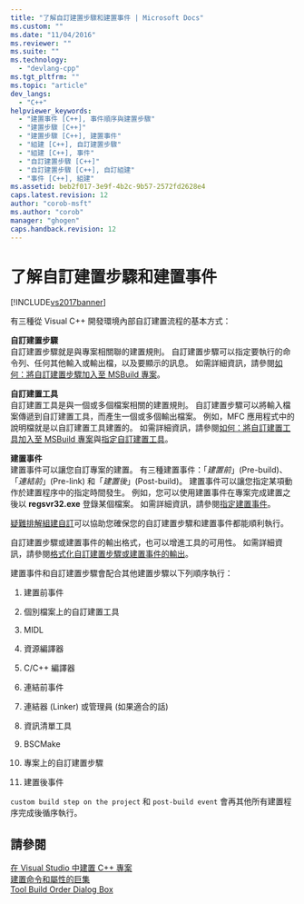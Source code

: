 ```yaml
---
title: "了解自訂建置步驟和建置事件 | Microsoft Docs"
ms.custom: ""
ms.date: "11/04/2016"
ms.reviewer: ""
ms.suite: ""
ms.technology: 
  - "devlang-cpp"
ms.tgt_pltfrm: ""
ms.topic: "article"
dev_langs: 
  - "C++"
helpviewer_keywords: 
  - "建置事件 [C++], 事件順序與建置步驟"
  - "建置步驟 [C++]"
  - "建置步驟 [C++], 建置事件"
  - "組建 [C++], 自訂建置步驟"
  - "組建 [C++], 事件"
  - "自訂建置步驟 [C++]"
  - "自訂建置步驟 [C++], 自訂組建"
  - "事件 [C++], 組建"
ms.assetid: beb2f017-3e9f-4b2c-9b57-2572fd2628e4
caps.latest.revision: 12
author: "corob-msft"
ms.author: "corob"
manager: "ghogen"
caps.handback.revision: 12
---
```

# 了解自訂建置步驟和建置事件
[!INCLUDE[vs2017banner](../assembler/inline/includes/vs2017banner.md)]

有三種從 Visual C\+\+ 開發環境內部自訂建置流程的基本方式：  
  
 **自訂建置步驟**  
 自訂建置步驟就是與專案相關聯的建置規則。  自訂建置步驟可以指定要執行的命令列、任何其他輸入或輸出檔，以及要顯示的訊息。  如需詳細資訊，請參閱[如何：將自訂建置步驟加入至 MSBuild 專案](../build/how-to-add-a-custom-build-step-to-msbuild-projects.md)。  
  
 **自訂建置工具**  
 自訂建置工具是與一個或多個檔案相關的建置規則。  自訂建置步驟可以將輸入檔案傳遞到自訂建置工具，而產生一個或多個輸出檔案。  例如，MFC 應用程式中的說明檔就是以自訂建置工具建置的。  如需詳細資訊，請參閱[如何：將自訂建置工具加入至 MSBuild 專案](../build/how-to-add-custom-build-tools-to-msbuild-projects.md)與[指定自訂建置工具](../ide/specifying-custom-build-tools.md)。  
  
 **建置事件**  
 建置事件可以讓您自訂專案的建置。  有三種建置事件：「*建置前*」\(Pre\-build\)、「*連結前*」\(Pre\-link\) 和「*建置後*」\(Post\-build\)。  建置事件可以讓您指定某項動作於建置程序中的指定時間發生。  例如，您可以使用建置事件在專案完成建置之後以 **regsvr32.exe** 登錄某個檔案。  如需詳細資訊，請參閱[指定建置事件](../ide/specifying-build-events.md)。  
  
 [疑難排解組建自訂](../ide/troubleshooting-build-customizations.md)可以協助您確保您的自訂建置步驟和建置事件都能順利執行。  
  
 自訂建置步驟或建置事件的輸出格式，也可以增進工具的可用性。  如需詳細資訊，請參閱[格式化自訂建置步驟或建置事件的輸出](../ide/formatting-the-output-of-a-custom-build-step-or-build-event.md)。  
  
 建置事件和自訂建置步驟會配合其他建置步驟以下列順序執行：  
  
1.  建置前事件  
  
2.  個別檔案上的自訂建置工具  
  
3.  MIDL  
  
4.  資源編譯器  
  
5.  C\/C\+\+ 編譯器  
  
6.  連結前事件  
  
7.  連結器 \(Linker\) 或管理員 \(如果適合的話\)  
  
8.  資訊清單工具  
  
9. BSCMake  
  
10. 專案上的自訂建置步驟  
  
11. 建置後事件  
  
 `custom build step on the project` 和 `post-build event` 會再其他所有建置程序完成後循序執行。  
  
## 請參閱  
 [在 Visual Studio 中建置 C\+\+ 專案](../ide/building-cpp-projects-in-visual-studio.md)   
 [建置命令和屬性的巨集](../ide/common-macros-for-build-commands-and-properties.md)   
 [Tool Build Order Dialog Box](http://msdn.microsoft.com/zh-tw/6204c5b1-7ce9-4948-9ff6-0268642ee14c)